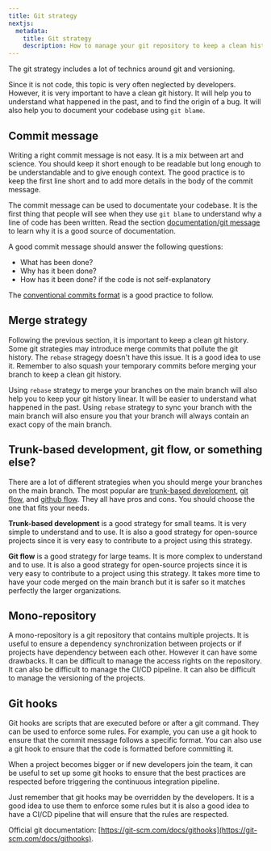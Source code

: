 ```yaml
---
title: Git strategy
nextjs:
  metadata:
    title: Git strategy
    description: How to manage your git repository to keep a clean history
---
```


The git strategy includes a lot of technics around git and versioning.

Since it is not code, this topic is very often neglected by developers. However, it is very important to have a clean git history. It will help you to understand what happened in the past, and to find the origin of a bug. It will also help you to document your codebase using `git blame`.

## Commit message

Writing a right commit message is not easy. It is a mix between art and science. You should keep it short enough to be readable but long enough to be understandable and to give enough context. The good practice is to keep the first line short and to add more details in the body of the commit message.

The commit message can be used to documentate your codebase. It is the first thing that people will see when they use `git blame` to understand why a line of code has been written. Read the section [documentation/git message](../documentation) to learn why it is a good source of documentation.

A good commit message should answer the following questions:

- What has been done?
- Why has it been done?
- How has it been done? if the code is not self-explanatory

The [conventional commits format](https://www.conventionalcommits.org/en/v1.0.0/) is a good practice to follow.

## Merge strategy

Following the previous section, it is important to keep a clean git history. Some git strategies may introduce merge commits that pollute the git history. The `rebase` stragegy doesn't have this issue. It is a good idea to use it. Remember to also squash your temporary commits before merging your branch to keep a clean git history.

Using `rebase` strategy to merge your branches on the main branch will also help you to keep your git history linear. It will be easier to understand what happened in the past. Using `rebase` strategy to sync your branch with the main branch will also ensure you that your branch will always contain an exact copy of the main branch.

## Trunk-based development, git flow, or something else?

There are a lot of different strategies when you should merge your branches on the main branch. The most popular are [trunk-based development](https://trunkbaseddevelopment.com/), [git flow](https://nvie.com/posts/a-successful-git-branching-model/), and [github flow](https://guides.github.com/introduction/flow/). They all have pros and cons. You should choose the one that fits your needs.

**Trunk-based development** is a good strategy for small teams. It is very simple to understand and to use. It is also a good strategy for open-source projects since it is very easy to contribute to a project using this strategy.

**Git flow** is a good strategy for large teams. It is more complex to understand and to use. It is also a good strategy for open-source projects since it is very easy to contribute to a project using this strategy. It takes more time to have your code merged on the main branch but it is safer so it matches perfectly the larger organizations.

## Mono-repository

A mono-repository is a git repository that contains multiple projects. It is useful to ensure a dependency synchronization between projects or if projects have dependency between each other. However it can have some drawbacks. It can be difficult to manage the access rights on the repository. It can also be difficult to manage the CI/CD pipeline. It can also be difficult to manage the versioning of the projects.

## Git hooks

Git hooks are scripts that are executed before or after a git command. They can be used to enforce some rules. For example, you can use a git hook to ensure that the commit message follows a specific format. You can also use a git hook to ensure that the code is formatted before committing it.

When a project becomes bigger or if new developers join the team, it can be useful to set up some git hooks to ensure that the best practices are respected before triggering the continuous integration pipeline.

Just remember that git hooks may be overridden by the developers. It is a good idea to use them to enforce some rules but it is also a good idea to have a CI/CD pipeline that will ensure that the rules are respected.

Official git documentation: [https://git-scm.com/docs/githooks](https://git-scm.com/docs/githooks).
